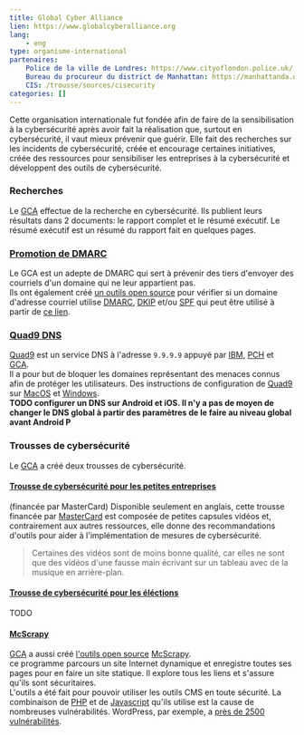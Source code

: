 ```yaml
---
title: Global Cyber Alliance
lien: https://www.globalcyberalliance.org
lang:
    - eng
type: organisme-international
partenaires:
    Police de la ville de Londres: https://www.cityoflondon.police.uk/
    Bureau du procureur du district de Manhattan: https://manhattanda.org
    CIS: /trousse/sources/cisecurity
categories: []
---
```

Cette organisation internationale fut fondée afin de faire de la sensibilisation à la cybersécurité après avoir fait la réalisation que, surtout en cybersécurité, il vaut mieux prévenir que guérir. Elle fait des recherches sur les incidents de cybersécurité, créée et encourage certaines initiatives, créée des ressources pour sensibiliser les entreprises à la cybersécurité et développent des outils de cybersécurité.

### Recherches
Le [GCA] effectue de la recherche en cybersécurité. Ils publient leurs résultats dans 2 documents: le rapport complet et le résumé exécutif. Le résumé exécutif est un résumé du rapport fait en quelques pages.

### [Promotion de DMARC](https://www.globalcyberalliance.org/dmarc/)
Le GCA est un adepte de DMARC qui sert à prévenir des tiers d'envoyer des courriels d'un domaine qui ne leur appartient pas.  
Ils ont également créé [un outils open source](https://github.com/GlobalCyberAlliance/GCADMARCRiskScanner) pour vérifier si un domaine d'adresse courriel utilise [DMARC](https://dmarc.org/), [DKIP](http://www.dkim.org/) et/ou [SPF](https://tools.ietf.org/html/rfc7208) qui peut être utilisé à partir de [ce lien](https://dmarcguide.globalcyberalliance.org/).

### [Quad9 DNS](https://www.globalcyberalliance.org/quad9/)
[Quad9](https://quad9.net/) est un service DNS à l'adresse `9.9.9.9` appuyé par [IBM](https://www.ibm.com), [PCH](https://www.pch.net/) et [GCA].  
Il a pour but de bloquer les domaines représentant des menaces connus afin de protéger les utilisateurs.
Des instructions de configuration de [Quad9](https://quad9.net/) sur [MacOS](https://quad9.net/apple/) et [Windows](https://quad9.net/microsoft/).  
**TODO configurer un DNS sur Android et iOS. Il n'y a pas de moyen de changer le DNS global à partir des paramètres de le faire au niveau global avant Android P**

### Trousses de cybersécurité
Le [GCA] a créé deux trousses de cybersécurité.

#### [Trousse de cybersécurité pour les petites entreprises](https://gcatoolkit.org/smallbusiness/)
(financée par MasterCard)
Disponible seulement en anglais, cette trousse financée par [MasterCard](https://www.mastercard.ca) est composée de petites capsules vidéos et, contrairement aux autres ressources, elle donne des recommandations d'outils pour aider à l'implémentation de mesures de cybersécurité.  
> Certaines des vidéos sont de moins bonne qualité, car elles ne sont que des vidéos d'une fausse main écrivant sur un tableau avec de la musique en arrière-plan.

#### [Trousse de cybersécurité pour les éléctions](https://gcatoolkit.org/elections/)
TODO

#### [McScrapy]
[GCA] a aussi créé [l'outils open source](https://github.com/GlobalCyberAlliance/GCAMcScrapy) [McScrapy].  
ce programme parcours un site Internet dynamique et enregistre toutes ses pages pour en faire un site statique. Il explore tous les liens et s'assure qu'ils sont sécuritaires.  
L'outils a été fait pour pouvoir utiliser les outils CMS en toute sécurité. La combinaison de [PHP](https://php.net/) et de [Javascript](https://www.ecma-international.org/publications/standards/Ecma-262.htm) qu'ils utilise est la cause de nombreuses vulnérabilités. WordPress, par exemple, a [près de 2500 vulnérabilités](https://wpvulndb.com/statistics).  

[GCA]: https://www.globalcyberalliance.org
[McScrapy]: https://www.globalcyberalliance.org/mcscrapy/
